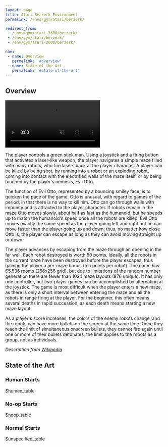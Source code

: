 ```yaml
---
layout: page
title: Atari Berzerk Environment
permalink: /envs/gym/atari/berzerk/

redirect_from:
 - /envs/gym/atari-2600/berzerk/
 - /env/gym/atari/berzerk/
 - /env/gym/atari-2600/berzerk/

nav:
 - name: Overview
   permalink: '#overview'
 - name: State of the Art
   permalink: '#state-of-the-art'
---
```



## Overview

<video autoplay muted loop controls>
  <source src="{{ 'assets/_pages/envs/gym/atari/berzerk.mp4' | absolute_url }}" type="video/mp4">
</video>

The player controls a green stick man. Using a joystick and a firing button that activates a laser-like weapon, the player navigates a simple maze filled with many robots, who fire lasers back at the player character. A player can be killed by being shot, by running into a robot or an exploding robot, coming into contact with the electrified walls of the maze itself, or by being touched by the player's nemesis, Evil Otto.

The function of Evil Otto, represented by a bouncing smiley face, is to quicken the pace of the game. Otto is unusual, with regard to games of the period, in that there is no way to kill him. Otto can go through walls with impunity and is attracted to the player character. If robots remain in the maze Otto moves slowly, about half as fast as the humanoid, but he speeds up to match the humanoid's speed once all the robots are killed. Evil Otto moves exactly the same speed as the player going left and right but he can move faster than the player going up and down; thus, no matter how close Otto is, the player can escape as long as they can avoid moving straight up or down.

The player advances by escaping from the maze through an opening in the far wall. Each robot destroyed is worth 50 points. Ideally, all the robots in the current maze have been destroyed before the player escapes, thus gaining the player a per-maze bonus (ten points per robot). The game has 65,536 rooms (256x256 grid), but due to limitations of the random number generation there are fewer than 1024 maze layouts (876 unique). It has only one controller, but two-player games can be accomplished by alternating at the joystick. The game is most difficult when the player enters a new maze, as there is only a short interval between entering the maze and all the robots in range firing at the player. For the beginner, this often means several deaths in rapid succession, as each death means starting a new maze layout.

As a player's score increases, the colors of the enemy robots change, and the robots can have more bullets on the screen at the same time. Once they reach the limit of simultaneous onscreen bullets, they cannot fire again until one or more of their bullets detonates; the limit applies to the robots as a group, not as individuals.

*Description from [Wikipedia](https://en.wikipedia.org/wiki/Berzerk_%28video_game%29)*


## State of the Art

### Human Starts

$human_table

### No-op Starts

$noop_table

### Normal Starts

$unspecified_table
